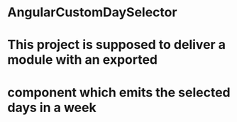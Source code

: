 # AngularCustomDaySelector
# This project is supposed to deliver a module with an exported 
# component which emits the selected days in a week